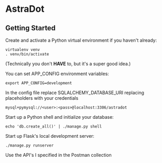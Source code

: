 # AstraDot

## Getting Started

Create and activate a Python virtual environment if you haven't already:

```
virtualenv venv
. venv/bin/activate
```
(Technically you don't **HAVE** to, but it's a super good idea.)


You can set APP_CONFIG environment variables:
```
export APP_CONFIG=development
```

In the config file replace SQLALCHEMY_DATABASE_URI replacing placeholders with your credentials

```
mysql+pymysql://<user>:<pass>@localhost:3306/astradot
```
Start up a Python shell and initialize your database:

```
echo 'db.create_all()' | ./manage.py shell
```

Start up Flask's local development server:

```
./manage.py runserver
```

Use the API's I specified in the Postman collection
